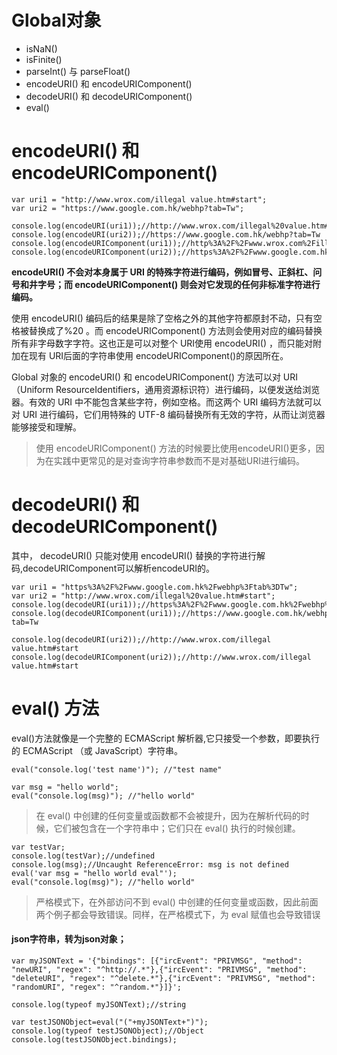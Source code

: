 # Global对象

-  isNaN() 
-  isFinite() 
-  parseInt() 与 parseFloat()
-  encodeURI() 和 encodeURIComponent()
-  decodeURI() 和 decodeURIComponent()
-  eval()


# encodeURI() 和 encodeURIComponent()

    var uri1 = "http://www.wrox.com/illegal value.htm#start";
    var uri2 = "https://www.google.com.hk/webhp?tab=Tw";

    console.log(encodeURI(uri1));//http://www.wrox.com/illegal%20value.htm#start
    console.log(encodeURI(uri2));//https://www.google.com.hk/webhp?tab=Tw
    console.log(encodeURIComponent(uri1));//http%3A%2F%2Fwww.wrox.com%2Fillegal%20value.htm%23start
    console.log(encodeURIComponent(uri2));//https%3A%2F%2Fwww.google.com.hk%2Fwebhp%3Ftab%3DTw

**encodeURI() 不会对本身属于 URI 的特殊字符进行编码，例如冒号、正斜杠、问号和井字号；而 encodeURIComponent() 则会对它发现的任何非标准字符进行编码。**

使用 encodeURI() 编码后的结果是除了空格之外的其他字符都原封不动，只有空格被替换成了%20 。而 encodeURIComponent() 方法则会使用对应的编码替换所有非字母数字字符。这也正是可以对整个 URI使用 encodeURI() ，而只能对附加在现有 URI后面的字符串使用 encodeURIComponent()的原因所在。

Global 对象的 encodeURI() 和 encodeURIComponent() 方法可以对 URI（Uniform ResourceIdentifiers，通用资源标识符）进行编码，以便发送给浏览器。有效的 URI 中不能包含某些字符，例如空格。而这两个 URI 编码方法就可以对 URI 进行编码，它们用特殊的 UTF-8 编码替换所有无效的字符，从而让浏览器能够接受和理解。

>使用 encodeURIComponent() 方法的时候要比使用encodeURI()更多，因为在实践中更常见的是对查询字符串参数而不是对基础URI进行编码。

#  decodeURI() 和 decodeURIComponent()

其中， decodeURI() 只能对使用 encodeURI() 替换的字符进行解码,decodeURIComponent可以解析encodeURI的。

    var uri1 = "https%3A%2F%2Fwww.google.com.hk%2Fwebhp%3Ftab%3DTw";
    var uri2 = "http://www.wrox.com/illegal%20value.htm#start";
    console.log(decodeURI(uri1));//https%3A%2F%2Fwww.google.com.hk%2Fwebhp%3Ftab%3DTw
    console.log(decodeURIComponent(uri1));//https://www.google.com.hk/webhp?tab=Tw
    
    console.log(decodeURI(uri2));//http://www.wrox.com/illegal value.htm#start
    console.log(decodeURIComponent(uri2));//http://www.wrox.com/illegal value.htm#start

#  eval() 方法

eval()方法就像是一个完整的 ECMAScript 解析器,它只接受一个参数，即要执行的 ECMAScript （或 JavaScript）字符串。

    eval("console.log('test name')"); //"test name"

    var msg = "hello world";
    eval("console.log(msg)"); //"hello world"


> 在 eval() 中创建的任何变量或函数都不会被提升，因为在解析代码的时候，它们被包含在一个字符串中；它们只在 eval() 执行的时候创建。

    var testVar;
    console.log(testVar);//undefined
    console.log(msg);//Uncaught ReferenceError: msg is not defined
    eval('var msg = "hello world eval"');
    eval("console.log(msg)"); //"hello world"

> 严格模式下，在外部访问不到 eval() 中创建的任何变量或函数，因此前面两个例子都会导致错误。同样，在严格模式下，为 eval 赋值也会导致错误

#### json字符串，转为json对象；

    var myJSONText = '{"bindings": [{"ircEvent": "PRIVMSG", "method": "newURI", "regex": "^http://.*"},{"ircEvent": "PRIVMSG", "method": "deleteURI", "regex": "^delete.*"},{"ircEvent": "PRIVMSG", "method": "randomURI", "regex": "^random.*"}]}';

    console.log(typeof myJSONText);//string

    var testJSONObject=eval("("+myJSONText+")");
    console.log(typeof testJSONObject);//Object
    console.log(testJSONObject.bindings);

